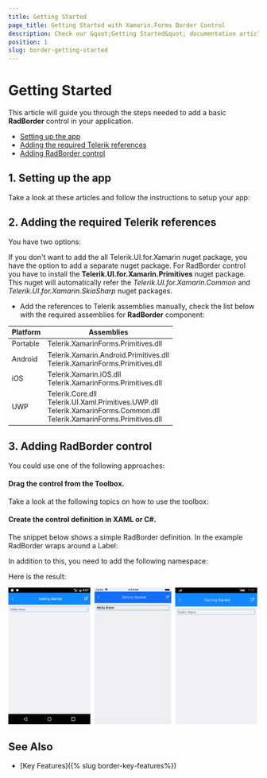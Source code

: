```yaml
---
title: Getting Started
page_title: Getting Started with Xamarin.Forms Border Control
description: Check our &quot;Getting Started&quot; documentation article for Telerik Border for Xamarin control.
position: 1
slug: border-getting-started
---
```


# Getting Started

This article will guide you through the steps needed to add a basic **RadBorder** control in your application.

* [Setting up the app](#1-setting-up-the-app)
* [Adding the required Telerik references](#2-adding-the-required-telerik-references)
* [Adding RadBorder control](#3-adding-radborder-control)

## 1. Setting up the app

Take a look at these articles and follow the instructions to setup your app:


## 2. Adding the required Telerik references

You have two options:

If you don't want to add the all Telerik.UI.for.Xamarin nuget package, you have the option to add a separate nuget package. For RadBorder control you have to install the **Telerik.UI.for.Xamarin.Primitives** nuget package. This nuget will automatically refer the *Telerik.UI.for.Xamarin.Common* and *Telerik.UI.for.Xamarin.SkiaSharp* nuget packages.

* Add the references to Telerik assemblies manually, check the list below with the required assemblies for **RadBorder** component:

| Platform | Assemblies |
| -------- | ---------- |
| Portable | Telerik.XamarinForms.Primitives.dll |
| Android  | Telerik.Xamarin.Android.Primitives.dll <br/>Telerik.XamarinForms.Primitives.dll |
| iOS      | Telerik.Xamarin.iOS.dll <br/>Telerik.XamarinForms.Primitives.dll |
| UWP      | Telerik.Core.dll <br/> Telerik.UI.Xaml.Primitives.UWP.dll <br/>Telerik.XamarinForms.Common.dll <br/>Telerik.XamarinForms.Primitives.dll |

## 3. Adding RadBorder control

You could use one of the following approaches:

#### Drag the control from the Toolbox. 

Take a look at the following topics on how to use the toolbox:

#### Create the control definition in XAML or C#.

The snippet below shows a simple RadBorder definition. In the example RadBorder wraps around a Label: 

<snippet id='border-getting-started-xaml'/>

In addition to this, you need to add the following namespace:

<snippet id='xmlns-telerikprimitives'/>
<snippet id='ns-telerikprimitives'/>

Here is the result:

![Border Getting Started Example](images/border-getting-started.png)

## See Also

- [Key Features]({% slug border-key-features%})